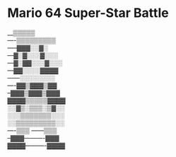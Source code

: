 # Mario 64 Super-Star Battle

__▒▒▒▒▒  
—-▒▒▒▒▒▒▒▒▒  
—–▓▓▓░░▓░  
—▓░▓░░░▓░░░  
—▓░▓▓░░░▓░░░  
—▓▓░░░░▓▓▓▓  
——░░░░░░░░  
—-▓▓▒▓▓▓▒▓▓  
–▓▓▓▒▓▓▓▒▓▓▓  
▓▓▓▓▒▒▒▒▒▓▓▓▓  
░░▓▒░▒▒▒░▒▓░░  
░░░▒▒▒▒▒▒▒░░░  
░░▒▒▒▒▒▒▒▒▒░░  
—-▒▒▒ ——▒▒▒  
–▓▓▓———-▓▓▓  
▓▓▓▓———-▓▓▓▓  
